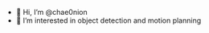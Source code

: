 - 👋 Hi, I’m @chae0nion
- 👀 I’m interested in object detection and motion planning

<!---
chae0nion/chae0nion is a ✨ special ✨ repository because its `README.md` (this file) appears on your GitHub profile.
You can click the Preview link to take a look at your changes.
--->



